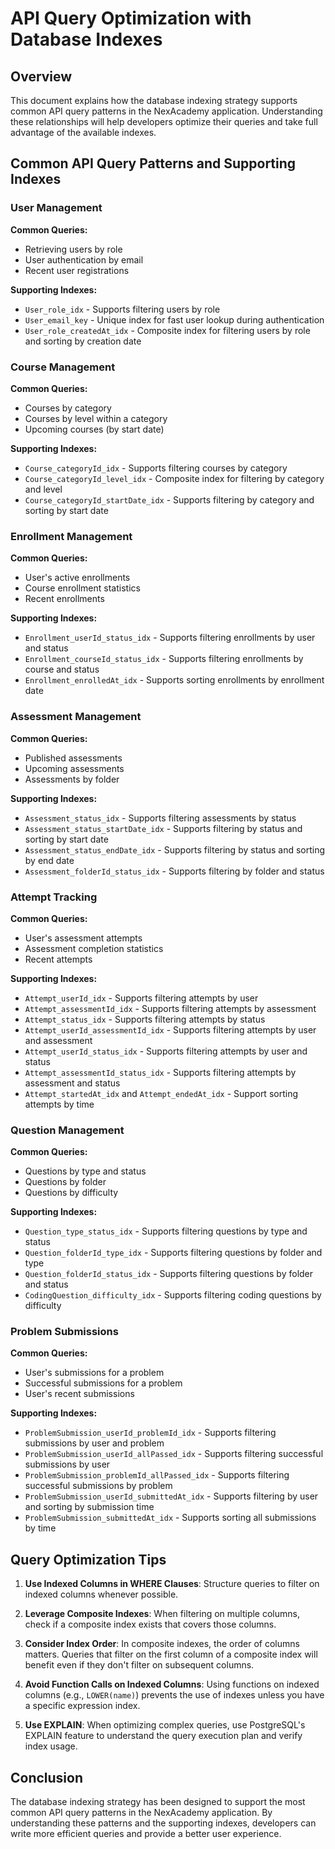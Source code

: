# API Query Optimization with Database Indexes

## Overview

This document explains how the database indexing strategy supports common API query patterns in the NexAcademy application. Understanding these relationships will help developers optimize their queries and take full advantage of the available indexes.

## Common API Query Patterns and Supporting Indexes

### User Management

**Common Queries:**
- Retrieving users by role
- User authentication by email
- Recent user registrations

**Supporting Indexes:**
- `User_role_idx` - Supports filtering users by role
- `User_email_key` - Unique index for fast user lookup during authentication
- `User_role_createdAt_idx` - Composite index for filtering users by role and sorting by creation date

### Course Management

**Common Queries:**
- Courses by category
- Courses by level within a category
- Upcoming courses (by start date)

**Supporting Indexes:**
- `Course_categoryId_idx` - Supports filtering courses by category
- `Course_categoryId_level_idx` - Composite index for filtering by category and level
- `Course_categoryId_startDate_idx` - Supports filtering by category and sorting by start date

### Enrollment Management

**Common Queries:**
- User's active enrollments
- Course enrollment statistics
- Recent enrollments

**Supporting Indexes:**
- `Enrollment_userId_status_idx` - Supports filtering enrollments by user and status
- `Enrollment_courseId_status_idx` - Supports filtering enrollments by course and status
- `Enrollment_enrolledAt_idx` - Supports sorting enrollments by enrollment date

### Assessment Management

**Common Queries:**
- Published assessments
- Upcoming assessments
- Assessments by folder

**Supporting Indexes:**
- `Assessment_status_idx` - Supports filtering assessments by status
- `Assessment_status_startDate_idx` - Supports filtering by status and sorting by start date
- `Assessment_status_endDate_idx` - Supports filtering by status and sorting by end date
- `Assessment_folderId_status_idx` - Supports filtering by folder and status

### Attempt Tracking

**Common Queries:**
- User's assessment attempts
- Assessment completion statistics
- Recent attempts

**Supporting Indexes:**
- `Attempt_userId_idx` - Supports filtering attempts by user
- `Attempt_assessmentId_idx` - Supports filtering attempts by assessment
- `Attempt_status_idx` - Supports filtering attempts by status
- `Attempt_userId_assessmentId_idx` - Supports filtering attempts by user and assessment
- `Attempt_userId_status_idx` - Supports filtering attempts by user and status
- `Attempt_assessmentId_status_idx` - Supports filtering attempts by assessment and status
- `Attempt_startedAt_idx` and `Attempt_endedAt_idx` - Support sorting attempts by time

### Question Management

**Common Queries:**
- Questions by type and status
- Questions by folder
- Questions by difficulty

**Supporting Indexes:**
- `Question_type_status_idx` - Supports filtering questions by type and status
- `Question_folderId_type_idx` - Supports filtering questions by folder and type
- `Question_folderId_status_idx` - Supports filtering questions by folder and status
- `CodingQuestion_difficulty_idx` - Supports filtering coding questions by difficulty

### Problem Submissions

**Common Queries:**
- User's submissions for a problem
- Successful submissions for a problem
- User's recent submissions

**Supporting Indexes:**
- `ProblemSubmission_userId_problemId_idx` - Supports filtering submissions by user and problem
- `ProblemSubmission_userId_allPassed_idx` - Supports filtering successful submissions by user
- `ProblemSubmission_problemId_allPassed_idx` - Supports filtering successful submissions by problem
- `ProblemSubmission_userId_submittedAt_idx` - Supports filtering by user and sorting by submission time
- `ProblemSubmission_submittedAt_idx` - Supports sorting all submissions by time

## Query Optimization Tips

1. **Use Indexed Columns in WHERE Clauses**: Structure queries to filter on indexed columns whenever possible.

2. **Leverage Composite Indexes**: When filtering on multiple columns, check if a composite index exists that covers those columns.

3. **Consider Index Order**: In composite indexes, the order of columns matters. Queries that filter on the first column of a composite index will benefit even if they don't filter on subsequent columns.

4. **Avoid Function Calls on Indexed Columns**: Using functions on indexed columns (e.g., `LOWER(name)`) prevents the use of indexes unless you have a specific expression index.

5. **Use EXPLAIN**: When optimizing complex queries, use PostgreSQL's EXPLAIN feature to understand the query execution plan and verify index usage.

## Conclusion

The database indexing strategy has been designed to support the most common API query patterns in the NexAcademy application. By understanding these patterns and the supporting indexes, developers can write more efficient queries and provide a better user experience.